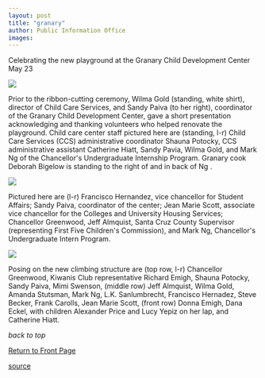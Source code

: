 ```yaml
---
layout: post
title: "granary"
author: Public Information Office
images:
---
```


Celebrating the new playground at the Granary Child Development Center May 23

  

![][1]

Prior to the ribbon-cutting ceremony, Wilma Gold (standing, white shirt), director of Child Care Services, and Sandy Paiva (to her right), coordinator of the Granary Child Development Center, gave a short presentation acknowledging and thanking volunteers who helped renovate the playground. Child care center staff pictured here are (standing, l-r) Child Care Services (CCS) administrative coordinator Shauna Potocky, CCS administrative assistant Catherine Hiatt, Sandy Pavia, Wilma Gold, and Mark Ng of the Chancellor's Undergraduate Internship Program. Granary cook Deborah Bigelow is standing to the right of and in back of Ng .

![][2]

Pictured here are (l-r) Francisco Hernandez, vice chancellor for Student Affairs; Sandy Paiva, coordinator of the center; Jean Marie Scott, associate vice chancellor for the Colleges and University Housing Services; Chancellor Greenwood, Jeff Almquist, Santa Cruz County Supervisor (representing First Five Children's Commission), and Mark Ng, Chancellor's Undergraduate Intern Program.

![][3]

Posing on the new climbing structure are (top row, l-r) Chancellor Greenwood, Kiwanis Club representative Richard Emigh, Shauna Potocky, Sandy Paiva, Mimi Swenson, (middle row) Jeff Almquist, Wilma Gold, Amanda Stutsman, Mark Ng, L.K. Sanlumbrecht, Francisco Hernadez, Steve Becker, Frank Carolls, Jean Marie Scott, (front row) Donna Emigh, Dana Eckel, with children Alexander Price and Lucy Yepiz on her lap, and Catherine Hiatt.

_back to top_

[Return to Front Page][4]

[1]: ../art/granary_playground.4.jpg
[2]: ../art/granary_playground.3.jpg
[3]: ../art/granary_playground.1.jpg
[4]: http://currents.ucsc.edu/

[source](http://www1.ucsc.edu/currents/02-03/05-26/granary.html "Permalink to granary")
